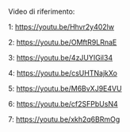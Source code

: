 Video di riferimento:

1:
https://youtu.be/Hhvr2y402lw

2:
https://youtu.be/OMftR9LRnaE

3:
https://youtu.be/4zJUYIGil34

4:
https://youtu.be/csUHTNajkXo

5:
https://youtu.be/M6BvXJ9E4VU

6:
https://youtu.be/cf2SFPbUsN4

7:
https://youtu.be/xkh2q6BRmOg
